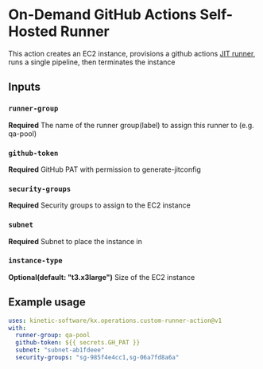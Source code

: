 # On-Demand GitHub Actions Self-Hosted Runner

This action creates an EC2 instance, provisions a github actions [JIT runner](https://docs.github.com/en/actions/security-guides/security-hardening-for-github-actions#using-just-in-time-runners), runs a single pipeline, then terminates the instance

## Inputs

### `runner-group`

**Required** The name of the runner group(label) to assign this runner to (e.g. qa-pool)

### `github-token`

**Required** GitHub PAT with permission to generate-jitconfig

### `security-groups`

**Required** Security groups to assign to the EC2 instance

### `subnet`

**Required** Subnet to place the instance in

### `instance-type`

**Optional(default: "t3.x3large")** Size of the EC2 instance

## Example usage

```yaml
uses: kinetic-software/kx.operations.custom-runner-action@v1
with:
  runner-group: qa-pool
  github-token: ${{ secrets.GH_PAT }}
  subnet: "subnet-ab1fdeee"
  security-groups: "sg-985f4e4cc1,sg-06a7fd8a6a"
```